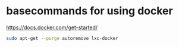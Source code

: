 # basecommands for using docker

https://docs.docker.com/get-started/



```sh
sudo apt-get --purge autoremove lxc-docker
```
